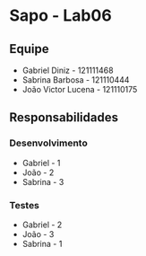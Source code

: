 # Sapo - Lab06

## Equipe 
- Gabriel Diniz - 121111468
- Sabrina Barbosa - 121110444
- João Victor Lucena - 121110175

## Responsabilidades
### Desenvolvimento
- Gabriel - 1
- João - 2
- Sabrina - 3
### Testes
- Gabriel - 2
- João - 3
- Sabrina - 1
